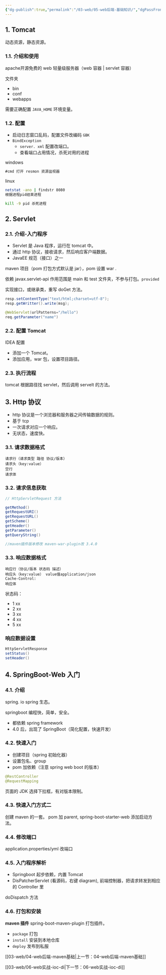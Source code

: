 ```yaml
---
{"dg-publish":true,"permalink":"/03-web/05-web后端-基础知识/","dgPassFrontmatter":true}
---
```



## 1. Tomcat

动态资源，静态资源。

### 1.1. 介绍和使用

apache开源免费的 web 轻量级服务器（web 容器 | servlet 容器）

文件夹
- bin
- conf
- webapps

需要正确配置 `JAVA_HOME` 环境变量。

### 1.2. 配置

- 启动日志窗口乱码，配置文件改编码 `GBK`
- `BindException`
	- `server. xml` 配置改端口。
	- 查看端口占用情况，杀死对用的进程

windows
```cmd
#cmd 打开 resmon 资源监视器

```

linux
```bash
netstat -ano | findstr 8080
根据进程pid结束进程

kill -9 pid 杀死进程
```

## 2. Servlet

### 2.1. 介绍-入门程序

- Servlet 是 Java 程序，运行在 tomcat 中。
- 通过 http 协议，接收请求，然后响应客户端数据。
- JavaEE 规范（接口）之一

maven 项目（pom 打包方式默认是 jar），pom 设置 war .

依赖
javax.servlet-api 作用范围是 main 和 test 文件夹，不参与打包。`provided`

实现接口，或继承类，重写 doGet 方法。
```java
resp.setContentType("text/html;charset=utf-8");
resp.getWritter().write(msg);

@WebServlet(urlPatterns="/hello")
req.getParameter("name")
```

### 2.2. 配置 Tomcat

IDEA 配置
- 添加一个 Tomcat。
- 添加应用，war 包，设置项目路径。

### 2.3. 执行流程

tomcat 根据路径找 servlet，然后调用 servelt 的方法。

## 3. Http 协议

- http 协议是一个浏览器和服务器之间传输数据的规则。
- 基于 tcp
- 一次请求对应一个响应。
- 无状态，速度快。

### 3.1. 请求数据格式

```
请求行（请求类型 路径 协议/版本）
请求头（key:value）
空行
请求体
```

### 3.2. 请求信息获取

```java
// HttpServletRequest 方法

getMethod()
getRequestURI()
getRequestURL()
getScheme()
getHeader()
getParameter()
getQueryString()

//maven插件版本修改 maven-war-plugin改 3.4.0
```

### 3.3. 响应数据格式

```
响应行（协议/版本 状态码 描述）
响应头（key:value） value值application/json
Cache-Control:
响应体
```

状态码：
- 1 xx
- 2 xx
- 3 xx
- 4 xx
- 5 xx

### 响应数据设置

```java
HttpServletResponse
setStatus()
setHeader()
```

## 4. SpringBoot-Web 入门
### 4.1. 介绍

spring. io spring 生态。

springboot 编程快，简单，安全。

- 都依赖 spring framework
- 4.0 后，出现了 SpringBoot（简化配置，快速开发）

### 4.2. 快速入门

- 创建项目（spring 初始化器）
- 设置包名、group
- pom 加依赖（注意 spring web boot 的版本）

```java
@RestController
@RequestMapping
```

页面的 JDK 选择下拉框，有对版本限制。

### 4.3. 快速入门方式二

创建 maven 的一套。
pom 加 parent, spring-boot-starter-web
添加启动方法。

### 4.4. 修改端口

application.properties/yml 改端口

### 4.5. 入门程序解析

- Springboot 起步依赖，内置 Tomcat
- DisPatcherServlet (看源码，右键 diagram), 前端控制器，把请求转发到相应的 Controller 里

doDispatch 方法

### 4.6. 打包和安装

**maven 插件** spring-boot-maven-plugin 打包插件。

- `package` 打包
- `install` 安装到本地仓库
- `deploy` 发布到私服




[[03-web/04-web后端-maven基础\|上一节：04-web后端-maven基础]]

[[03-web/06-web实战-ioc-di\|下一节：06-web实战-ioc-di]]

